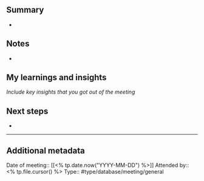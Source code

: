 ## Summary
- 

## Notes
- 

## My learnings and insights
*Include key insights that you got out of the meeting* 

## Next steps 
- 

---
## Additional metadata
Date of meeting:: [[<% tp.date.now("YYYY-MM-DD") %>]]
Attended by::   <% tp.file.cursor() %>
Type:: #type/database/meeting/general

